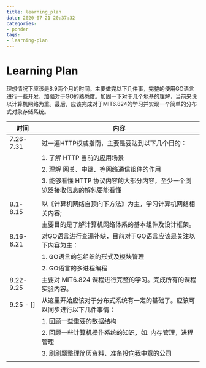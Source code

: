 ```yaml
---
title: learning_plan
date: 2020-07-21 20:37:32
categories:
- ponder
tags:
- learning-plan
---
```


# Learning Plan

理想情况下应该是8.9两个月的时间。主要做完以下几件事，完整的使用GO语言进行一些开发，加强对于GO的熟悉度。加固一下对于几个地基的理解，当前来说以计算机网络为重。最后，应该完成对于MIT6.824的学习并实现一个简单的分布式对象存储系统。

| 时间      | 内容                                                         |
| --------- | ------------------------------------------------------------ |
| 7.26-7.31 | 过一遍HTTP权威指南，主要是要达到以下几个目的：               |
|           | 1. 了解 HTTP 当前的应用场景                                  |
|           | 2. 理解 网关、中继、等网络通信组件的作用                     |
|           | 3. 能够看懂 HTTP 协议内容的大部分内容，至少一个浏览器接收信息的解包要能看懂 |
|           |                                                              |
| 8.1-8.15  | 以《计算机网络自顶向下方法》为主，学习计算机网络相关内容;    |
|           | 主要目的是了解计算机网络体系的基本组件及设计框架。           |
| 8.16-8.21 | 对GO语言进行查漏补缺，目前对于GO语言应该是关注以下内容为主： |
|           | 1. GO语言的包组织的形式及模块管理                            |
|           | 2. GO语言的多进程编程                                        |
| 8.22-9.25 | 主要对 MIT6.824  课程进行完整的学习。完成所有的课程实验内容。 |
| 9.25 - [] | 从这里开始应该对于分布式系统有一定的基础了。应该可以同步进行以下几件事情： |
|           | 1. 回顾一些重要的数据结构                                    |
|           | 2. 回顾一些计算机操作系统的知识，如: 内存管理，进程管理      |
|           | 3. 刷刷题整理简历资料，准备投向我中意的公司                  |
|           |                                                              |




